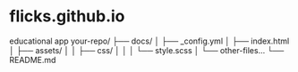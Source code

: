 # flicks.github.io
educational app
your-repo/
├── docs/
│   ├── _config.yml
│   ├── index.html
│   ├── assets/
│   │   ├── css/
│   │   │   └── style.scss
│   └── other-files...
└── README.md
